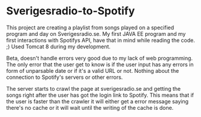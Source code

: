 Sverigesradio-to-Spotify
========================

This project are creating a playlist from songs played on a specified program and day on Sverigesradio.se. My first JAVA EE program and my first interactions with Spotifys API, have that in mind while reading the code. ;) Used Tomcat 8 during my development. 

Beta, doesn't handle errors very good due to my lack of web programming. 
The only error that the user get to know is if the user input has any errors in form of unparsable date or if it's a valid URL or not. Nothing about the connection to Spotify's servers or other errors. 

The server starts to crawl the page at sverigesradio.se and getting the songs right after the user has got the login link to Spotify. This means that if the user is faster than the crawler it will either get a error message saying there's no cache or it will wait until the writing of the cache is done. 